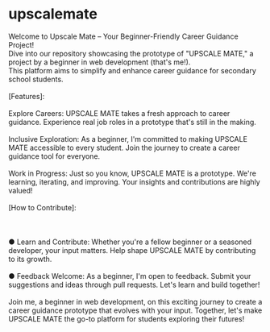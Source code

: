 # upscalemate
Welcome to Upscale Mate – Your Beginner-Friendly Career Guidance Project! <br>
Dive into our repository showcasing the prototype of "UPSCALE MATE," a project by a beginner in web development (that's me!). <br>
This platform aims to simplify and enhance career guidance for secondary school students.<br> <br>
[Features]:
<br>
<br>
 Explore Careers: UPSCALE MATE takes a fresh approach to career guidance. Experience real job roles in a prototype that's still in the making.
 <br>
 <br>
  Inclusive Exploration: As a beginner, I'm committed to making UPSCALE MATE accessible to every student. Join the journey to create a career guidance tool for everyone.
  <br>
  <br>
   Work in Progress: Just so you know, UPSCALE MATE is a prototype. We're learning, iterating, and improving. Your insights and contributions are highly valued!
   <br>
   <br>
   [How to Contribute]:
   <br>
   <br>
<br>
<br>
  ● Learn and Contribute: Whether you're a fellow beginner or a seasoned developer, your input matters. Help shape UPSCALE MATE by contributing to its growth.
   <br>
   <br>
  ● Feedback Welcome: As a beginner, I'm open to feedback. Submit your suggestions and ideas through pull requests. Let's learn and build together!
   <br>
   <br>
   Join me, a beginner in web development, on this exciting journey to create a career guidance prototype that evolves with your input. Together, let's make UPSCALE MATE the go-to platform for students exploring their futures!
